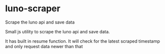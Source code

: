 # luno-scraper
Scrape the luno api and save data


Small js utility to scrape the luno api and save data. 

It has built in resume function. It will check for the latest scraped timestamp and only request data newer than that
